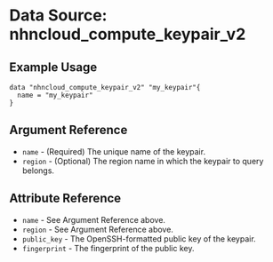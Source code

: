 # Data Source: nhncloud_compute_keypair_v2

## Example Usage

```
data "nhncloud_compute_keypair_v2" "my_keypair"{
  name = "my_keypair"
}
```

## Argument Reference

* `name` - (Required) The unique name of the keypair.
* `region` - (Optional) The region name in which the keypair to query belongs.

## Attribute Reference

* `name` - See Argument Reference above.
* `region` - See Argument Reference above.
* `public_key` - The OpenSSH-formatted public key of the keypair.
* `fingerprint` - The fingerprint of the public key.